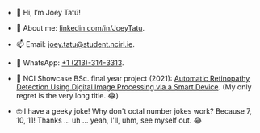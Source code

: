 - 👋 Hi, I’m Joey Tatú!
- 👀 About me: [linkedin.com/in/JoeyTatu](https://linkedin.com/in/JoeyTatu).
- 📫 Email: [joey.tatu@student.ncirl.ie](mailto:joey.tatu@student.ncirl.ie).
- 📱 WhatsApp: [+1 (213)-314-3313](https://wa.me/message/UNFNQDVZ2X4IB1).

- 🚧 NCI Showcase BSc. final year project (2021): [Automatic Retinopathy Detection Using Digital Image Processing via a Smart Device](https://showcase.ncirl.ie/Details/automatic-retinopathy-detection-using-digital-image-processing-via-a-smart-device). (My only regret is the very long title. 😂)

- 🤓 I have a geeky joke! Why don't octal number jokes work? Because 7, 10, 11! Thanks ... uh ... yeah, I'll, uhm, see myself out. 😂

<!---
JoeyTatu/JoeyTatu is a ✨ special ✨ repository because its `README.md` (this file) appears on your GitHub profile.
You can click the Preview link to take a look at your changes.
--->
